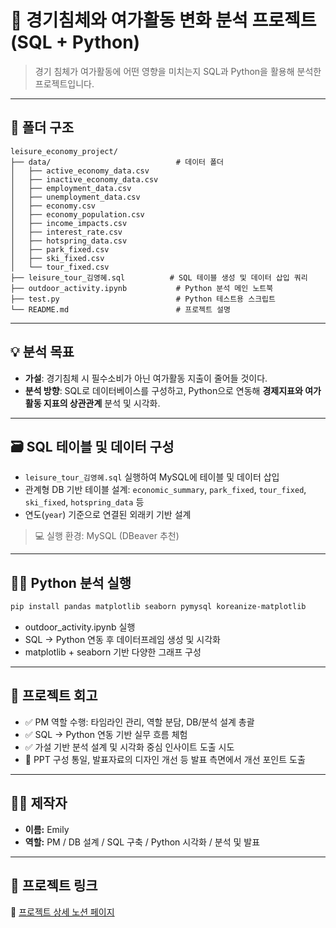 # 🎢 경기침체와 여가활동 변화 분석 프로젝트 (SQL + Python)

> 경기 침체가 여가활동에 어떤 영향을 미치는지 SQL과 Python을 활용해 분석한 프로젝트입니다.

---

## 📁 폴더 구조

```
leisure_economy_project/
├── data/                            # 데이터 폴더
│   ├── active_economy_data.csv
│   ├── inactive_economy_data.csv
│   ├── employment_data.csv
│   ├── unemployment_data.csv
│   ├── economy.csv
│   ├── economy_population.csv
│   ├── income_impacts.csv
│   ├── interest_rate.csv
│   ├── hotspring_data.csv
│   ├── park_fixed.csv
│   ├── ski_fixed.csv
│   └── tour_fixed.csv
├── leisure_tour_김영혜.sql          # SQL 테이블 생성 및 데이터 삽입 쿼리
├── outdoor_activity.ipynb           # Python 분석 메인 노트북
├── test.py                          # Python 테스트용 스크립트
└── README.md                        # 프로젝트 설명
```

---

## 💡 분석 목표

- **가설**: 경기침체 시 필수소비가 아닌 여가활동 지출이 줄어들 것이다.
- **분석 방향**: SQL로 데이터베이스를 구성하고, Python으로 연동해 **경제지표와 여가활동 지표의 상관관계** 분석 및 시각화.

---

## 🗃️ SQL 테이블 및 데이터 구성

- `leisure_tour_김영혜.sql` 실행하여 MySQL에 테이블 및 데이터 삽입  
- 관계형 DB 기반 테이블 설계: `economic_summary`, `park_fixed`, `tour_fixed`, `ski_fixed`, `hotspring_data` 등  
- 연도(`year`) 기준으로 연결된 외래키 기반 설계

> 💻 실행 환경: MySQL (DBeaver 추천)

---

## 👩‍💻 Python 분석 실행

```bash
pip install pandas matplotlib seaborn pymysql koreanize-matplotlib
```
- outdoor_activity.ipynb 실행
- SQL → Python 연동 후 데이터프레임 생성 및 시각화
- matplotlib + seaborn 기반 다양한 그래프 구성

---

## 💬 프로젝트 회고

- ✅ PM 역할 수행: 타임라인 관리, 역할 분담, DB/분석 설계 총괄
- ✅ SQL → Python 연동 기반 실무 흐름 체험
- ✅ 가설 기반 분석 설계 및 시각화 중심 인사이트 도출 시도
- 🔧 PPT 구성 통일, 발표자료의 디자인 개선 등 발표 측면에서 개선 포인트 도출

---

## 👩‍💻 제작자

- **이름:** Emily  
- **역할:** PM / DB 설계 / SQL 구축 / Python 시각화 / 분석 및 발표

---

## 🔗 프로젝트 링크

🧾 [프로젝트 상세 노션 페이지](https://yeonghyekim.notion.site/19de2859370c80968a9ed627d2a7617d?pvs=4)  
